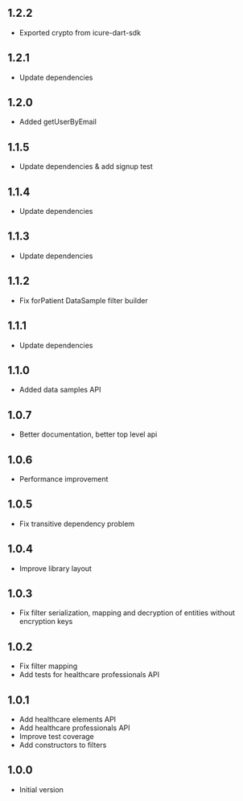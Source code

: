 ## 1.2.2

- Exported crypto from icure-dart-sdk

## 1.2.1

- Update dependencies

## 1.2.0

- Added getUserByEmail

## 1.1.5

- Update dependencies & add signup test

## 1.1.4

- Update dependencies

## 1.1.3

- Update dependencies

## 1.1.2

- Fix forPatient DataSample filter builder

## 1.1.1

- Update dependencies

## 1.1.0

- Added data samples API

## 1.0.7

- Better documentation, better top level api

## 1.0.6

- Performance improvement

## 1.0.5

- Fix transitive dependency problem

## 1.0.4

- Improve library layout

## 1.0.3

- Fix filter serialization, mapping and decryption of entities without encryption keys

## 1.0.2

- Fix filter mapping
- Add tests for healthcare professionals API

## 1.0.1

- Add healthcare elements API
- Add healthcare professionals API
- Improve test coverage
- Add constructors to filters

## 1.0.0

- Initial version


